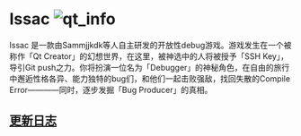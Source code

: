 # **Issac**  ![qt_info](https://img.shields.io/badge/Qt-5.15.2-green.svg)

Issac 是一款由Sammjjkdk等人自主研发的开放性debug游戏。游戏发生在一个被称作「Qt Creator」的幻想世界，在这里，被神选中的人将被授予「SSH Key」，导引Git push之力。你将扮演一位名为「Debugger」的神秘角色，在自由的旅行中邂逅性格各异、能力独特的bug们，和他们一起击败强敌，找回失散的Compile Error————同时，逐步发掘「Bug Producer」的真相。

## **[更新日志](https://github.com/Samjjkdkd/Issac/tree/main/changelog.md)**

